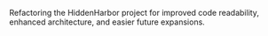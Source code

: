 Refactoring the HiddenHarbor project for improved code readability, enhanced architecture, and easier future expansions.
